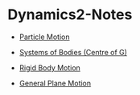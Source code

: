 # Dynamics2-Notes

- [Particle Motion](https://github.com/tommyj0/Dynamics2-Notes/tree/main/Notes/ParticleMotion.md)

- [Systems of Bodies (Centre of G)](https://github.com/tommyj0/Dynamics2-Notes/tree/main/Notes/SystemsOfBodies.md)

- [Rigid Body Motion](https://github.com/tommyj0/Dynamics2-Notes/tree/main/Notes/RigidBodyMotion.md)

- [General Plane Motion](https://github.com/tommyj0/Dynamics2-Notes/tree/main/Notes/GeneralPlaneMotion.md)


